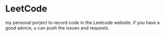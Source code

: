 # LeetCode
my personal porject to record code in the Leetcode website.
if you have a good advice, u can push the issues and requests.
